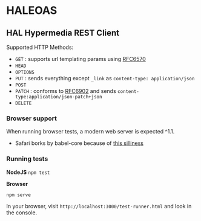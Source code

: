 # HALEOAS
## HAL Hypermedia REST Client


Supported HTTP Methods:

* `GET` : supports url templating params using [RFC6570](http://tools.ietf.org/html/rfc6570)
* `HEAD`
* `OPTIONS`
* `PUT` : sends everything except `_link` as `content-type: application/json`
* `POST`
* `PATCH` : conforms to [RFC6902](http://tools.ietf.org/html/rfc6902) and sends `content-type:application/json-patch+json`
* `DELETE`


### Browser support

When running browser tests, a modern web server is expected ^1.1.

* Safari borks by babel-core because of [this silliness](https://github.com/thlorenz/convert-source-map/issues/31)

### Running tests

**NodeJS**
`npm test`

**Browser**

`npm serve`

In your browser, visit `http://localhost:3000/test-runner.html` and look in the console.



